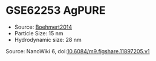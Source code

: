 <a name="material" />

# GSE62253 AgPURE
<script type="application/ld+json">
  {
    "@context": "https://schema.org/",
    "@type": "ChemicalSubstance",
    "@id": "https://egonw.github.io/nanowiki/nanowiki445.html#material",
    "http://purl.org/dc/terms/conformsTo":
      {
        "@type": "CreativeWork",
        "@id": "https://bioschemas.org/profiles/ChemicalSubstance/0.4-RELEASE/"
      },
    "identfier": "445",
    "name": "GSE62253 AgPURE",
    "url": "https://egonw.github.io/nanowiki/nanowiki445.html#material",
    "sameAs": "http://127.0.0.1/mediawiki/index.php/Special:URIResolver/GSE62253_AgPURE"
  }
</script>


* Source: [Boehmert2014](articleBoehmert2014.md)
* Particle Size: 15 nm
* Hydrodynamic size: 28 nm


Source: NanoWiki 6, doi:[10.6084/m9.figshare.11897205.v1](https://doi.org/10.6084/m9.figshare.11897205.v1)
